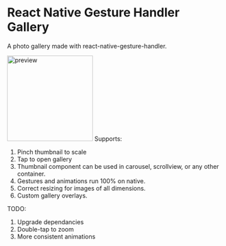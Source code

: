 # React Native Gesture Handler Gallery

A photo gallery made with react-native-gesture-handler.

<img src="preview.gif" alt="preview" width="200px"/>
Supports:

1. Pinch thumbnail to scale
2. Tap to open gallery
3. Thumbnail component can be used in carousel, scrollview, or any other container.
4. Gestures and animations run 100% on native.
5. Correct resizing for images of all dimensions.
6. Custom gallery overlays.

TODO:

1. Upgrade dependancies
2. Double-tap to zoom
3. More consistent animations
